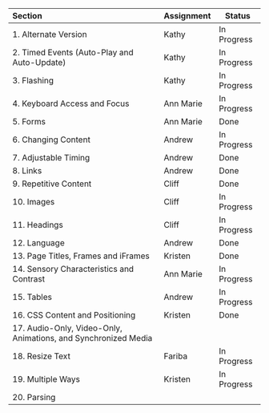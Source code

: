| Section | Assignment | Status |
|:---------|------------|--------|
| 1. Alternate Version | Kathy | In Progress |
| 2. Timed Events (Auto-Play and Auto-Update) | Kathy | In Progress |
| 3. Flashing | Kathy | In Progress |
| 4. Keyboard Access and Focus | Ann Marie | In Progress |
| 5. Forms | Ann Marie | Done |
| 6. Changing Content | Andrew | In Progress |
| 7. Adjustable Timing | Andrew | Done |
| 8. Links | Andrew | Done |
| 9. Repetitive Content | Cliff | Done |
| 10. Images | Cliff | In Progress |
| 11. Headings | Cliff | In Progress |
| 12. Language | Andrew | Done |
| 13. Page Titles, Frames and iFrames | Kristen | Done |
| 14. Sensory Characteristics and Contrast | Ann Marie | In Progress |
| 15. Tables | Andrew | In Progress |
| 16. CSS Content and Positioning | Kristen | Done |
| 17. Audio-Only, Video-Only, Animations, and Synchronized Media |  |  |
| 18. Resize Text |  Fariba | In Progress |
| 19. Multiple Ways | Kristen | In Progress |
| 20. Parsing |  |  |
